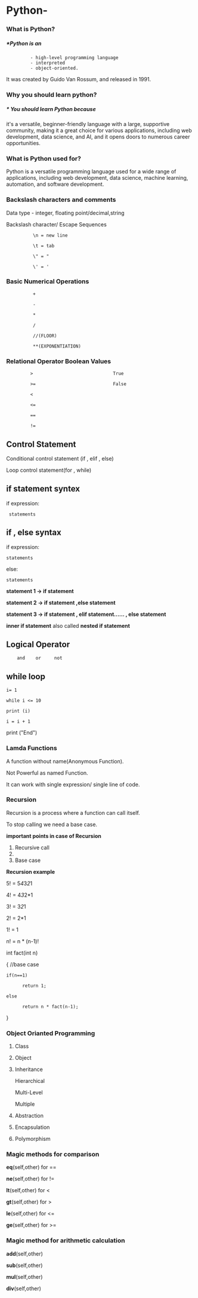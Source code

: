 # Python-
### What is Python?
##### *Python is an 
             - high-level programming language
             - interpreted
             - object-oriented.
It was created by Guido Van Rossum, and released in 1991.
### Why you should learn python?
##### * You should learn Python because 
it's a versatile, beginner-friendly language with a large, supportive community, making it a great choice for various applications, including web development, data science, and AI, and it opens doors to numerous career opportunities. 
### What is Python used for?
Python is a versatile programming language used for a wide range of applications, including web development, data science, machine learning, automation, and software development.
### Backslash characters and comments
Data type - integer, floating point/decimal,string

Backslash character/ Escape Sequences

              \n = new line
              
              \t = tab
              
              \" = "
              
              \' = '

### Basic Numerical Operations

              +

              -

              *

              /

              //(FLOOR)

              **(EXPONENTIATION)

### Relational Operator                               Boolean Values

             >                              True                               

             >=                             False

             <

             <=

             ==

             !=

## Control Statement 

Conditional control statement (if , elif , else)

Loop control statement(for , while)

## if statement syntex

 if expression:
 
     statements

## if , else syntax

  if expression:

    statements
    
  else:

    statements

**statement 1 -> if statement**

**statement 2 -> if statement ,else statement**

**statement 3 -> if statement , elif statement...... , else statement**

**inner if statement** also called **nested if statement**

## Logical Operator 

        and    or     not

## while loop

    i= 1
    
    while i <= 10
    
    print (i)
    
    i = i + 1
    
print ("End")

### Lamda Functions

A function without name(Anonymous Function).

Not Powerful as named Function.

It can work with single expression/ single line of code.

### Recursion

Recursion is a process where a function can call itself.

To stop calling we need a base case.

**important points in case of Recursion**

1. Recursive call
2. 
3. Base case

**Recursion example**

5! = 5*4*3*2*1

4! = 4*3*2*1

3! = 3*2*1

2! = 2*1

1! = 1

n! = n * (n-1)!


int fact(int n)

{
    //base case
    
    if(n==1)
    
          return 1;
          
    else
    
          return n * fact(n-1);

}


### Object Orianted Programming

1. Class

2. Object

3. Inheritance

      Hierarchical

      Multi-Level

      Multiple

 4. Abstraction

 5. Encapsulation

 6. Polymorphism


### Magic methods for comparison

__eq__(self,other)                for ==

__ne__(self,other)                for !=

__lt__(self,other)                for <

__gt__(self,other)                for >

__le__(self,other)                for <=

__ge__(self,other)                for >=


### Magic method for arithmetic calculation

__add__(self,other)

__sub__(self,other)

__mul__(self,other)

__div__(self,other)




             
